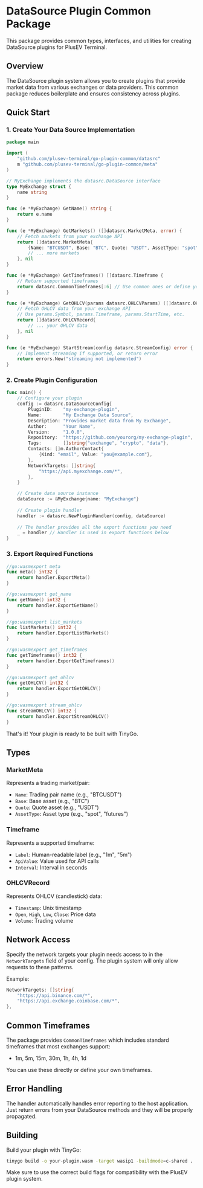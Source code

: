 # DataSource Plugin Common Package

This package provides common types, interfaces, and utilities for creating DataSource plugins for PlusEV Terminal.

## Overview

The DataSource plugin system allows you to create plugins that provide market data from various exchanges or data providers. This common package reduces boilerplate and ensures consistency across plugins.

## Quick Start

### 1. Create Your Data Source Implementation

```go
package main

import (
    "github.com/plusev-terminal/go-plugin-common/datasrc"
    m "github.com/plusev-terminal/go-plugin-common/meta"
)

// MyExchange implements the datasrc.DataSource interface
type MyExchange struct {
    name string
}

func (e *MyExchange) GetName() string {
    return e.name
}

func (e *MyExchange) GetMarkets() ([]datasrc.MarketMeta, error) {
    // Fetch markets from your exchange API
    return []datasrc.MarketMeta{
        {Name: "BTCUSDT", Base: "BTC", Quote: "USDT", AssetType: "spot"},
        // ... more markets
    }, nil
}

func (e *MyExchange) GetTimeframes() []datasrc.Timeframe {
    // Return supported timeframes
    return datasrc.CommonTimeframes[:6] // Use common ones or define your own
}

func (e *MyExchange) GetOHLCV(params datasrc.OHLCVParams) ([]datasrc.OHLCVRecord, error) {
    // Fetch OHLCV data from your exchange API
    // Use params.Symbol, params.Timeframe, params.StartTime, etc.
    return []datasrc.OHLCVRecord{
        // ... your OHLCV data
    }, nil
}

func (e *MyExchange) StartStream(config datasrc.StreamConfig) error {
    // Implement streaming if supported, or return error
    return errors.New("streaming not implemented")
}
```

### 2. Create Plugin Configuration

```go
func main() {
    // Configure your plugin
    config := datasrc.DataSourceConfig{
        PluginID:    "my-exchange-plugin",
        Name:        "My Exchange Data Source",
        Description: "Provides market data from My Exchange",
        Author:      "Your Name",
        Version:     "1.0.0",
        Repository:  "https://github.com/yourorg/my-exchange-plugin",
        Tags:        []string{"exchange", "crypto", "data"},
        Contacts: []m.AuthorContact{
            {Kind: "email", Value: "you@example.com"},
        },
        NetworkTargets: []string{
            "https://api.myexchange.com/*",
        },
    }

    // Create data source instance
    dataSource := &MyExchange{name: "MyExchange"}
    
    // Create plugin handler
    handler := datasrc.NewPluginHandler(config, dataSource)
    
    // The handler provides all the export functions you need
    _ = handler // Handler is used in export functions below
}
```

### 3. Export Required Functions

```go
//go:wasmexport meta
func meta() int32 {
    return handler.ExportMeta()
}

//go:wasmexport get_name
func getName() int32 {
    return handler.ExportGetName()
}

//go:wasmexport list_markets
func listMarkets() int32 {
    return handler.ExportListMarkets()
}

//go:wasmexport get_timeframes
func getTimeframes() int32 {
    return handler.ExportGetTimeframes()
}

//go:wasmexport get_ohlcv
func getOHLCV() int32 {
    return handler.ExportGetOHLCV()
}

//go:wasmexport stream_ohlcv
func streamOHLCV() int32 {
    return handler.ExportStreamOHLCV()
}
```

That's it! Your plugin is ready to be built with TinyGo.

## Types

### MarketMeta
Represents a trading market/pair:
- `Name`: Trading pair name (e.g., "BTCUSDT")
- `Base`: Base asset (e.g., "BTC")
- `Quote`: Quote asset (e.g., "USDT")
- `AssetType`: Asset type (e.g., "spot", "futures")

### Timeframe
Represents a supported timeframe:
- `Label`: Human-readable label (e.g., "1m", "5m")
- `ApiValue`: Value used for API calls
- `Interval`: Interval in seconds

### OHLCVRecord
Represents OHLCV (candlestick) data:
- `Timestamp`: Unix timestamp
- `Open`, `High`, `Low`, `Close`: Price data
- `Volume`: Trading volume

## Network Access

Specify the network targets your plugin needs access to in the `NetworkTargets` field of your config. The plugin system will only allow requests to these patterns.

Example:
```go
NetworkTargets: []string{
    "https://api.binance.com/*",
    "https://api.exchange.coinbase.com/*",
},
```

## Common Timeframes

The package provides `CommonTimeframes` which includes standard timeframes that most exchanges support:
- 1m, 5m, 15m, 30m, 1h, 4h, 1d

You can use these directly or define your own timeframes.

## Error Handling

The handler automatically handles error reporting to the host application. Just return errors from your DataSource methods and they will be properly propagated.

## Building

Build your plugin with TinyGo:
```bash
tinygo build -o your-plugin.wasm -target wasip1 -buildmode=c-shared .
```

Make sure to use the correct build flags for compatibility with the PlusEV plugin system.
